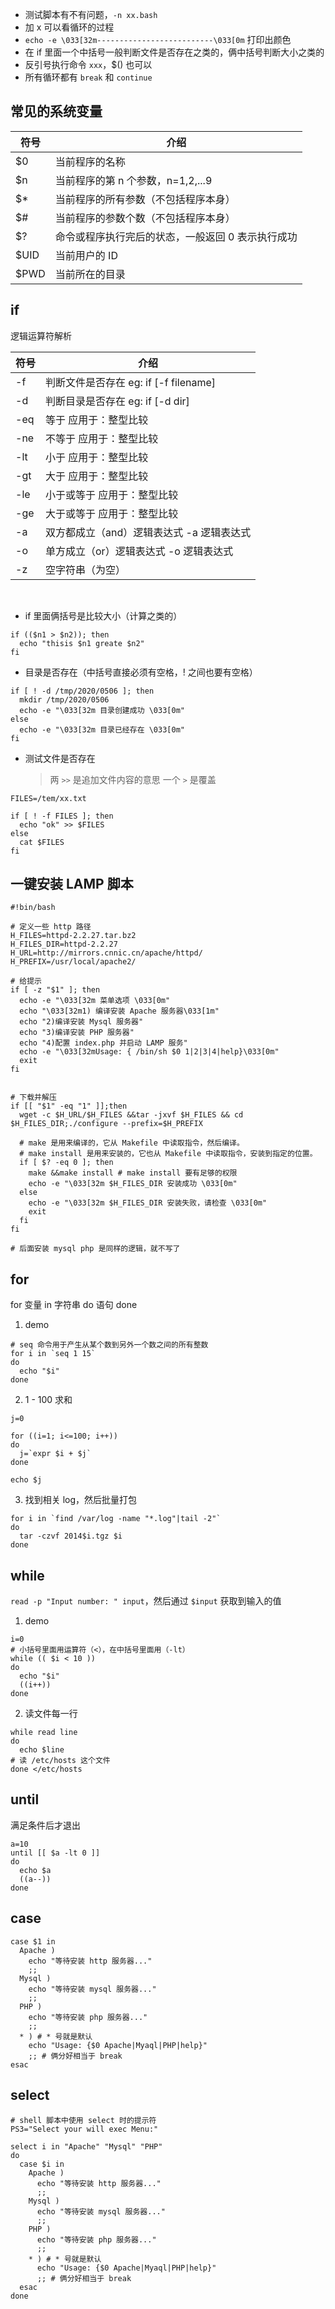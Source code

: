 + 测试脚本有不有问题，`-n xx.bash`
+ 加 x 可以看循环的过程
+ `echo -e \033[32m--------------------------\033[0m` 打印出颜色
+ 在 if 里面一个中括号一般判断文件是否存在之类的，俩中括号判断大小之类的
+ 反引号执行命令 `xxx`，$() 也可以
+ 所有循环都有 `break` 和 `continue`

## 常见的系统变量
| 符号 | 介绍 |
|---|-------------|
| $0 | 当前程序的名称 |
| $n | 当前程序的第 n 个参数，n=1,2,...9 |
| $* | 当前程序的所有参数（不包括程序本身） |
| $# | 当前程序的参数个数（不包括程序本身） |
| $? | 命令或程序执行完后的状态，一般返回 0 表示执行成功 |
| $UID | 当前用户的 ID |
| $PWD | 当前所在的目录 |

## if
逻辑运算符解析

| 符号 | 介绍 |
|---|-------------|
| -f | 判断文件是否存在 eg: if [-f filename] |
| -d | 判断目录是否存在 eg: if [-d dir] |
| -eq | 等于 应用于：整型比较 |
| -ne | 不等于 应用于：整型比较 |
| -lt | 小于 应用于：整型比较 |
| -gt | 大于 应用于：整型比较 |
| -le | 小于或等于 应用于：整型比较 |
| -ge | 大于或等于 应用于：整型比较 |
| -a | 双方都成立（and）逻辑表达式 -a 逻辑表达式 |
| -o | 单方成立（or）逻辑表达式 -o 逻辑表达式
| -z | 空字符串（为空） |
<br/>


+ if 里面俩括号是比较大小（计算之类的）
```shell
if (($n1 > $n2)); then
  echo "thisis $n1 greate $n2"
fi
```

+ 目录是否存在（中括号直接必须有空格，! 之间也要有空格）
```shell
if [ ! -d /tmp/2020/0506 ]; then
  mkdir /tmp/2020/0506
  echo -e "\033[32m 目录创建成功 \033[0m"
else
  echo -e "\033[32m 目录已经存在 \033[0m"
fi
```


+ 测试文件是否存在
  > 两 `>>` 是追加文件内容的意思
  > 一个 `>` 是覆盖
```shell
FILES=/tem/xx.txt

if [ ! -f FILES ]; then
  echo "ok" >> $FILES
else
  cat $FILES
fi
```

## 一键安装 LAMP 脚本
```shell
#!bin/bash

# 定义一些 http 路径
H_FILES=httpd-2.2.27.tar.bz2
H_FILES_DIR=httpd-2.2.27
H_URL=http://mirrors.cnnic.cn/apache/httpd/
H_PREFIX=/usr/local/apache2/

# 给提示
if [ -z "$1" ]; then
  echo -e "\033[32m 菜单选项 \033[0m"
  echo "\033[32m1) 编译安装 Apache 服务器\033[1m"
  echo "2)编译安装 Mysql 服务器"
  echo "3)编译安装 PHP 服务器"
  echo "4)配置 index.php 并启动 LAMP 服务"
  echo -e "\033[32mUsage: { /bin/sh $0 1|2|3|4|help}\033[0m"
  exit
fi


# 下载并解压
if [[ "$1" -eq "1" ]];then
  wget -c $H_URL/$H_FILES &&tar -jxvf $H_FILES && cd $H_FILES_DIR;./configure --prefix=$H_PREFIX

  # make 是用来编译的，它从 Makefile 中读取指令，然后编译。
  # make install 是用来安装的，它也从 Makefile 中读取指令，安装到指定的位置。
  if [ $? -eq 0 ]; then
    make &&make install # make install 要有足够的权限
    echo -e "\033[32m $H_FILES_DIR 安装成功 \033[0m"
  else
    echo -e "\033[32m $H_FILES_DIR 安装失败，请检查 \033[0m"
    exit
  fi
fi

# 后面安装 mysql php 是同样的逻辑，就不写了
```

## for
for 变量 in 字符串
  do
    语句
  done

1. demo
```shell
# seq 命令用于产生从某个数到另外一个数之间的所有整数
for i in `seq 1 15`
do
  echo "$i"
done
```

2. 1 - 100 求和
```shell
j=0

for ((i=1; i<=100; i++))
do
  j=`expr $i + $j`
done

echo $j
```

3. 找到相关 log，然后批量打包
```shell
for i in `find /var/log -name "*.log"|tail -2"`
do
  tar -czvf 2014$i.tgz $i
done
```

## while
`read -p "Input number: " input`，然后通过 `$input` 获取到输入的值
1. demo
```shell
i=0
# 小括号里面用运算符（<），在中括号里面用（-lt）
while (( $i < 10 ))
do
  echo "$i"
  ((i++))
done
```
2. 读文件每一行
```shell
while read line
do
  echo $line
# 读 /etc/hosts 这个文件
done </etc/hosts
```

## until
满足条件后才退出
```shell
a=10
until [[ $a -lt 0 ]]
do
  echo $a
  ((a--))
done
```

## case
```shell
case $1 in
  Apache )
    echo "等待安装 http 服务器..."
    ;;
  Mysql )
    echo "等待安装 mysql 服务器..."
    ;;
  PHP )
    echo "等待安装 php 服务器..."
    ;;
  * ) # * 号就是默认
    echo "Usage: {$0 Apache|Myaql|PHP|help}"
    ;; # 俩分好相当于 break
esac
```

## select
```shell
# shell 脚本中使用 select 时的提示符
PS3="Select your will exec Menu:"

select i in "Apache" "Mysql" "PHP"
do
  case $i in
    Apache )
      echo "等待安装 http 服务器..."
      ;;
    Mysql )
      echo "等待安装 mysql 服务器..."
      ;;
    PHP )
      echo "等待安装 php 服务器..."
      ;;
    * ) # * 号就是默认
      echo "Usage: {$0 Apache|Myaql|PHP|help}"
      ;; # 俩分好相当于 break
  esac
done
```
